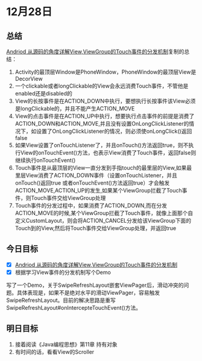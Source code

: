 # 12月28日

## 总结

[Andriod 从源码的角度详解View,ViewGroup的Touch事件的分发机制](http://blog.csdn.net/xiaanming/article/details/21696315)复制的总结：

1. Activity的最顶层Window是PhoneWindow，PhoneWindow的最顶层View是DecorView
2. 一个clickable或者longClickable的View会永远消费Touch事件，不管他是enabled还是disabled的
3. View的长按事件是在ACTION_DOWN中执行，要想执行长按事件该View必须是longClickable的，并且不能产生ACTION_MOVE
4. View的点击事件是在ACTION_UP中执行，想要执行点击事件的前提是消费了ACTION_DOWN和ACTION_MOVE,并且没有设置OnLongClickListener的情况下，如设置了OnLongClickListener的情况，则必须使onLongClick()返回false
5. 如果View设置了onTouchListener了，并且onTouch()方法返回true，则不执行View的onTouchEvent()方法，也表示View消费了Touch事件，返回false则继续执行onTouchEvent()
6. Touch事件是从最顶层的View一直分发到手指touch的最里层的View,如果最里层View消费了ACTION_DOWN事件（设置onTouchListener，并且onTouch()返回true 或者onTouchEvent()方法返回true）才会触发ACTION_MOVE,ACTION_UP的发生,如果某个ViewGroup拦截了Touch事件，则Touch事件交给ViewGroup处理
7. Touch事件的分发过程中，如果消费了ACTION_DOWN,而在分发ACTION_MOVE的时候,某个ViewGroup拦截了Touch事件，就像上面那个自定义CustomLayout，则会将ACTION_CANCEL分发给该ViewGroup下面的Touch到的View,然后将Touch事件交给ViewGroup处理，并返回true



## 今日目标

- [x] [Andriod 从源码的角度详解View,ViewGroup的Touch事件的分发机制](http://blog.csdn.net/xiaanming/article/details/21696315)
- [x] 根据学习View事件的分发机制写个Demo

写了一个Demo，关于SwipeRefreshLayout嵌套ViewPager后，滑动冲突的问题。具体表现是，如果不是绝对水平的滑动ViewPager，容易触发SwipeRefreshLayout。目前的解决思路是重写SwipeRefreshLayout#onIntercepteTouchEvent()方法。

## 明日目标

1. 接着阅读《Java编程思想》第11章 持有对象
2. 有时间的话，看看View的Scroller
